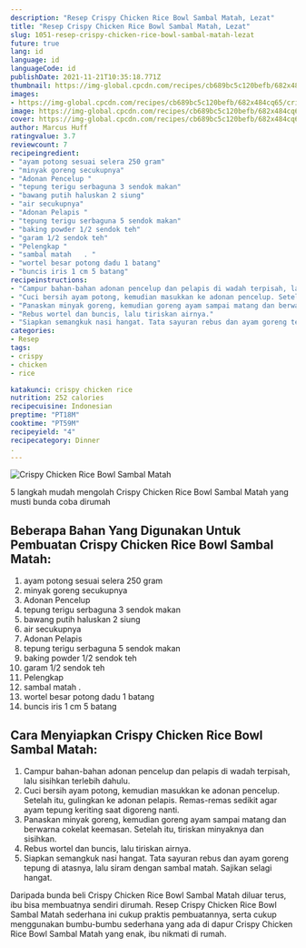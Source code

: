 ```yaml
---
description: "Resep Crispy Chicken Rice Bowl Sambal Matah, Lezat"
title: "Resep Crispy Chicken Rice Bowl Sambal Matah, Lezat"
slug: 1051-resep-crispy-chicken-rice-bowl-sambal-matah-lezat
future: true
lang: id
language: id
languageCode: id
publishDate: 2021-11-21T10:35:18.771Z 
thumbnail: https://img-global.cpcdn.com/recipes/cb689bc5c120befb/682x484cq65/crispy-chicken-rice-bowl-sambal-matah-foto-resep-utama.png
images:
- https://img-global.cpcdn.com/recipes/cb689bc5c120befb/682x484cq65/crispy-chicken-rice-bowl-sambal-matah-foto-resep-utama.png
image: https://img-global.cpcdn.com/recipes/cb689bc5c120befb/682x484cq65/crispy-chicken-rice-bowl-sambal-matah-foto-resep-utama.png
cover: https://img-global.cpcdn.com/recipes/cb689bc5c120befb/682x484cq65/crispy-chicken-rice-bowl-sambal-matah-foto-resep-utama.png
author: Marcus Huff
ratingvalue: 3.7
reviewcount: 7
recipeingredient:
- "ayam potong sesuai selera 250 gram"
- "minyak goreng secukupnya"
- "Adonan Pencelup "
- "tepung terigu serbaguna 3 sendok makan"
- "bawang putih haluskan 2 siung"
- "air secukupnya"
- "Adonan Pelapis "
- "tepung terigu serbaguna 5 sendok makan"
- "baking powder 1/2 sendok teh"
- "garam 1/2 sendok teh"
- "Pelengkap "
- "sambal matah   . "
- "wortel besar potong dadu 1 batang"
- "buncis iris 1 cm 5 batang"
recipeinstructions:
- "Campur bahan-bahan adonan pencelup dan pelapis di wadah terpisah, lalu sisihkan terlebih dahulu."
- "Cuci bersih ayam potong, kemudian masukkan ke adonan pencelup. Setelah itu, gulingkan ke adonan pelapis. Remas-remas sedikit agar ayam tepung keriting saat digoreng nanti."
- "Panaskan minyak goreng, kemudian goreng ayam sampai matang dan berwarna cokelat keemasan. Setelah itu, tiriskan minyaknya dan sisihkan."
- "Rebus wortel dan buncis, lalu tiriskan airnya."
- "Siapkan semangkuk nasi hangat. Tata sayuran rebus dan ayam goreng tepung di atasnya, lalu siram dengan sambal matah. Sajikan selagi hangat."
categories:
- Resep
tags:
- crispy
- chicken
- rice

katakunci: crispy chicken rice 
nutrition: 252 calories
recipecuisine: Indonesian
preptime: "PT18M"
cooktime: "PT59M"
recipeyield: "4"
recipecategory: Dinner
. 
---
```



![Crispy Chicken Rice Bowl Sambal Matah](https://img-global.cpcdn.com/recipes/cb689bc5c120befb/682x484cq65/crispy-chicken-rice-bowl-sambal-matah-foto-resep-utama.png)

5 langkah mudah mengolah  Crispy Chicken Rice Bowl Sambal Matah yang musti bunda coba dirumah

<!--inarticleads1-->

## Beberapa Bahan Yang Digunakan Untuk Pembuatan Crispy Chicken Rice Bowl Sambal Matah:

1. ayam potong sesuai selera 250 gram
1. minyak goreng secukupnya
1. Adonan Pencelup 
1. tepung terigu serbaguna 3 sendok makan
1. bawang putih haluskan 2 siung
1. air secukupnya
1. Adonan Pelapis 
1. tepung terigu serbaguna 5 sendok makan
1. baking powder 1/2 sendok teh
1. garam 1/2 sendok teh
1. Pelengkap 
1. sambal matah   . 
1. wortel besar potong dadu 1 batang
1. buncis iris 1 cm 5 batang



<!--inarticleads2-->

## Cara Menyiapkan Crispy Chicken Rice Bowl Sambal Matah:

1. Campur bahan-bahan adonan pencelup dan pelapis di wadah terpisah, lalu sisihkan terlebih dahulu.
1. Cuci bersih ayam potong, kemudian masukkan ke adonan pencelup. Setelah itu, gulingkan ke adonan pelapis. Remas-remas sedikit agar ayam tepung keriting saat digoreng nanti.
1. Panaskan minyak goreng, kemudian goreng ayam sampai matang dan berwarna cokelat keemasan. Setelah itu, tiriskan minyaknya dan sisihkan.
1. Rebus wortel dan buncis, lalu tiriskan airnya.
1. Siapkan semangkuk nasi hangat. Tata sayuran rebus dan ayam goreng tepung di atasnya, lalu siram dengan sambal matah. Sajikan selagi hangat.




Daripada bunda beli  Crispy Chicken Rice Bowl Sambal Matah  diluar terus, ibu  bisa membuatnya sendiri dirumah. Resep  Crispy Chicken Rice Bowl Sambal Matah  sederhana ini cukup praktis pembuatannya, serta cukup menggunakan bumbu-bumbu sederhana yang ada di dapur  Crispy Chicken Rice Bowl Sambal Matah  yang enak, ibu nikmati di rumah.
